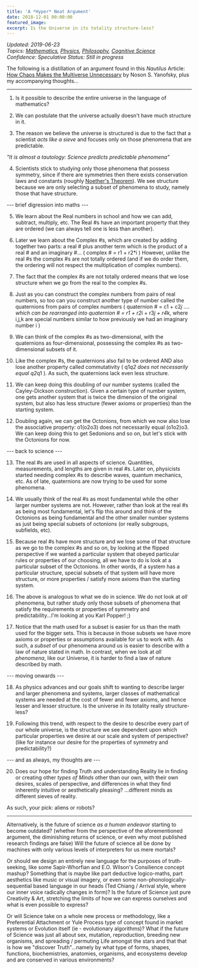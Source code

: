 ```yaml
---
title: 'A *Hyper* Neat Argument'
date: 2018-12-01 00:00:00
featured_image: 
excerpt: Is the Universe in its totality structure-less?
---
```


*Updated: 2019-06-23*  
*Topics: [Mathematics](https://mundyreimer.github.io/archive), [Physics](https://mundyreimer.github.io/archive), [Philosophy](https://mundyreimer.github.io/archive), [Cognitive Science](https://mundyreimer.github.io/archive)*  
*Confidence: Speculative*
*Status: Still in progress* 

The following is a distillation of an argument found in this *Nautilus* Article: [How Chaos Makes the Multiverse Unnecessary](http://nautil.us/issue/66/clockwork/chaos-makes-the-multiverse-unnecessary-rp) by Noson S. Yanofsky, plus my accompanying thoughts...

-----

1) Is it possible to describe the entire universe in the language of mathematics?

2) We can postulate that the universe actually doesn't have much structure in it.

3) The reason we believe the universe is structured is due to the fact that a scientist *acts like a sieve* and focuses only on those phenomena that are predictable.  

*"It is almost a tautology: Science predicts predictable phenomena"*

4) Scientists stick to studying only those phenomena that possess symmetry, since if there are symmetries then there exists conservation laws and constants (roughly [Noether's Theorem](https://en.wikipedia.org/wiki/Noether%27s_theorem)). We see structure because we are only selecting a subset of phenomena to study, namely those that have structure.

--- brief digression into maths ---

5) We learn about the Real numbers in school and how we can add, subtract, multiply, etc. The Real #s have an important property that they are ordered (we can always tell one is less than another).

6) Later we learn about the Complex #s, which are created by adding together two parts: a real # plus another term which is the product of a real # and an imaginary #...
( complex # = r1 + r2*i ) However, unlike the real #s the complex #s are not totally ordered (and if we do order them, the ordering will not respect the multiplication of complex numbers).

7) The fact that the complex #s are not totally ordered means that we lose structure when we go from the real to the complex #s.

8) Just as you can construct the complex numbers from pairs of real numbers, so too can you construct another type of number called the quaternions from pairs of complex numbers ( quaternion # = c1 + c2*j .... which can be rearranged into quaternion # = r1 + r2*i + r3*j + r4*k, where i,j,k are special numbers similar to how previously we had an imaginary number i )

9) We can think of the complex #s as two-dimensional, with the quaternions as four-dimensional, possessing the complex #s as two-dimensional subsets of it.

10) Like the complex #s, the quaternions also fail to be ordered AND also lose another property called commutativity ( q1*q2 does not necessarily equal q2*q1 ). As such, the quaternions lack even less structure.

11) We can keep doing this doubling of our number systems (called the Cayley-Dickson construction). Given a certain type of number system, one gets another system that is twice the dimension of the original system, but also has less structure (fewer axioms or properties) than the starting system.

12) Doubling again, we can get the Octonions, from which we now also lose the associative property: o1(o2o3) does not necessarily equal (o1o2)o3. We can keep doing this to get Sedonions and so on, but let's stick with the Octonions for now.

--- back to science ---

13) The real #s are used in all aspects of science. Quantities, measurements, and lengths are given in real #s. Later on, physicists started needing complex #s to describe waves, quantum mechanics, etc. As of late, quaternions are now trying to be used for some phenomena.

14) We usually think of the real #s as most fundamental while the other larger number systems are not. However, rather than look at the real #s as being most fundamental, let's flip this around and think of the Octonions as being fundamental and the other smaller number systems as just being special subsets of octonions (or really subgroups, subfields, etc).

15) Because real #s have more structure and we lose some of that structure as we go to the complex #s and so on, by looking at the flipped perspective if we wanted a particular system that obeyed particular rules or properties of our choosing, all we have to do is look at a particular subset of the Octonions. In other words, if a system has a particular structure, special subsets of that system will have more structure, or more properties / satisfy more axioms than the starting system.

16) The above is analogous to what we do in science. We do not look at *all* phenomena, but rather study only those subsets of phenomena that satisfy the requirements or properties of symmetry and predictability...I'm looking at you Karl Popper! ;)

17) Notice that the math used for a subset is easier for us than the math used for the bigger sets. This is because in those subsets we have more axioms or properties or assumptions available for us to work with. As such, a *subset* of our phenomena around us is easier to describe with a law of nature stated in math. In contrast, when we look at *all phenomena*, like our Universe, it is harder to find a law of nature described by math.

--- moving onwards ---

18) As physics advances and our goals shift to wanting to describe larger and larger phenomena and systems, larger classes of mathematical systems are needed at the cost of fewer and fewer axioms, and hence lesser and lesser structure. Is the universe in its totality really structure-less?

19) Following this trend, with respect to the desire to describe every part of our whole universe, is the structure we see dependent upon which particular properties we desire at our scale and system of perspective? (like for instance our desire for the properties of symmetry and predictability?)

--- and as always, my thoughts are ---

20) Does our hope for finding Truth and understanding Reality lie in finding or creating other *types of Minds* other than our own, with their own desires, scales of perspective, and differences in what they find inherently intuitive or aesthetically pleasing? ...different minds as different sieves of reality.

As such, your pick: aliens or robots?

---

Alternatively, is the future of science *as a human endeavor* starting to become outdated? (whether from the perspective of the aforementioned argument, the diminishing returns of science, or even why most published research findings are false) Will the future of science all be done by machines with only various levels of interpreters for us mere mortals?

Or should we design an entirely new language for the purposes of truth-seeking, like some Sapir-Whorfian and E.O. Wilson's Consilience concept mashup? Something that is maybe like part deductive logico-maths, part aesthetics like music or visual imagery, or even some non-phonologically-sequential based language in our heads (Ted Chiang / Arrival style, where our inner voice radically changes in form)? Is the future of Science just pure Creativity & Art, stretching the limits of how we can express ourselves and what is even possible to express?

Or will Science take on a whole new process or methodology, like a Preferential Attachment or Yule Process type of concept found in market systems or Evolution itself (ie - evolutionary algorithms)? What if the future of Science was just all about sex, mutation, reproduction, breeding new organisms, and spreading / permuting Life amongst the stars and that that is how we "discover Truth"...namely by what type of forms, shapes, functions, biochemistries, anatomies, organisms, and ecosystems develop and are conserved in various environments?

